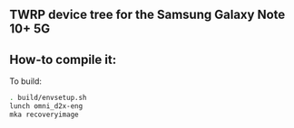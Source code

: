 ## TWRP device tree for the Samsung Galaxy Note 10+ 5G

## How-to compile it:

To build:

```sh
. build/envsetup.sh
lunch omni_d2x-eng
mka recoveryimage
